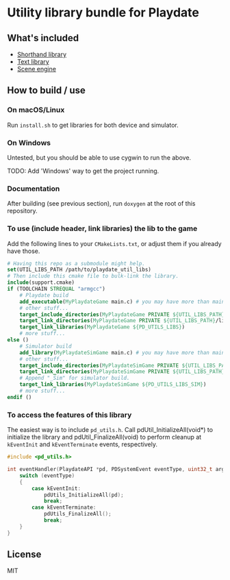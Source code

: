 # Utility library bundle for Playdate

## What's included

* [Shorthand library](pd_shorthand/README.md)
* [Text library](pd_text/README.md)
* [Scene engine](scene_engine/README.md)

## How to build / use

### On macOS/Linux

Run `install.sh` to get libraries for both device and simulator.

### On Windows

Untested, but you should be able to use cygwin to run the above.

TODO: Add 'Windows' way to get the project running.

### Documentation

After building (see previous section), run `doxygen` at the root of this repository.

### To use (include header, link libraries) the lib to the game

Add the following lines to your `CMakeLists.txt`, or adjust them if you already have those.

```cmake
# Having this repo as a submodule might help.
set(UTIL_LIBS_PATH /path/to/playdate_util_libs)
# Then include this cmake file to bulk-link the library.
include(support.cmake)
if (TOOLCHAIN STREQUAL "armgcc")
    # Playdate build
    add_executable(MyPlaydateGame main.c) # you may have more than main.c
    # other stuff...
    target_include_directories(MyPlaydateGame PRIVATE ${UTIL_LIBS_PATH}/include)
    target_link_directories(MyPlaydateGame PRIVATE ${UTIL_LIBS_PATH}/lib)
    target_link_libraries(MyPlaydateGame ${PD_UTILS_LIBS})
    # more stuff...
else ()
    # Simulator build
    add_library(MyPlaydateSimGame main.c) # you may have more than main.c
    # other stuff...
    target_include_directories(MyPlaydateSimGame PRIVATE ${UTIL_LIBS_PATH}/include)
    target_link_directories(MyPlaydateSimGame PRIVATE ${UTIL_LIBS_PATH}/lib)
    # Append "_Sim" for simulator build.
    target_link_libraries(MyPlaydateSimGame ${PD_UTILS_LIBS_SIM})
    # more stuff...
endif ()
```

### To access the features of this library

The easiest way is to include `pd_utils.h`.
Call pdUtil_InitializeAll(void*) to initialize the library
and pdUtil_FinalizeAll(void) to perform cleanup
at `kEventInit` and `kEventTerminate` events, respectively.

```c
#include <pd_utils.h>

int eventHandler(PlaydateAPI *pd, PDSystemEvent eventType, uint32_t arg) {
    switch (eventType)
    {
        case kEventInit:
            pdUtils_InitializeAll(pd);
            break;
        case kEventTerminate:
            pdUtils_FinalizeAll();
            break;
    }
}
```

## License

MIT
